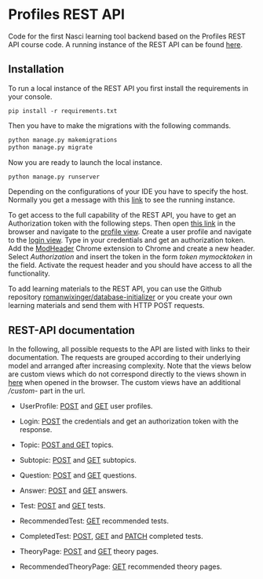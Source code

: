 # Profiles REST API

Code for the first Nasci learning tool backend based on the Profiles REST API course code. A running instance of the 
 REST API can be found [here](https://us-east-2.console.aws.amazon.com/console/home?region=us-east-2). 

## Installation

To run a local instance of the REST API you first install the requirements in your console. 

   ```
   pip install -r requirements.txt
   ``` 
   
Then you have to make the migrations with the following commands.

   ```python
   python manage.py makemigrations
   python manage.py migrate
   ``` 
 
Now you are ready to launch the local instance. 

   ```python
   python manage.py runserver
   ``` 

Depending on the configurations of your IDE you have to specify the host. Normally you get a message with this 
[link](http://127.0.0.1:8000/api) to see the running instance. 

To get access to the full capability of the REST API, you have to get an Authorization token with the following steps. 
Then open [this link](http://127.0.0.1:8000/api) in the browser and navigate to the
[profile view](http://127.0.0.1:8000/api/profile/). Create a user profile and navigate to the 
[login view](http://127.0.0.1:8000/api/login/). Type in your credentials and get an authorization token. Add the [ModHeader](https://chrome.google.com/webstore/detail/modheader/idgpnmonknjnojddfkpgkljpfnnfcklj?hl=eng) 
Chrome extension to Chrome and create a new header. Select _Authorization_ and insert the token in the form 
_token mymocktoken_ in the field. Activate the request header and you should have access to all the functionality. 

To add learning materials to the REST API, you can use the Github repository [romanwixinger/database-initializer](https://github.com/romanwixinger/database-initializer) 
or you create your own learning materials and send them with HTTP POST requests. 


## REST-API documentation

In the following, all possible requests to the API are listed with links to their documentation. The requests are 
grouped according to their underlying model and arranged after increasing complexity. Note that the views below are custom views which do not correspond directly to the 
views shown in [here](https://us-east-2.console.aws.amazon.com/console/home?region=us-east-2) when opened in the browser. The custom views have an additional _/custom-_ part 
in the url.

* UserProfile: [POST](https://github.com/romanwixinger/profiles-rest-api/blob/master/documentation/UserProfilePOST.md) and 
[GET](https://github.com/romanwixinger/profiles-rest-api/blob/master/documentation/UserProfileGET.md) user profiles. 

* Login: [POST](https://github.com/romanwixinger/profiles-rest-api/blob/master/documentation/Login.md) the credentials and get an authorization token with the 
response. 

* Topic: [POST and GET](https://github.com/romanwixinger/profiles-rest-api/blob/master/documentation/Topic.md) topics. 

* Subtopic: [POST](https://github.com/romanwixinger/profiles-rest-api/blob/master/documentation/SubtopicPOST.md) and 
             [GET](https://github.com/romanwixinger/profiles-rest-api/blob/master/documentation/SubtopicGET.md) subtopics. 
            
* Question: [POST](https://github.com/romanwixinger/profiles-rest-api/blob/master/documentation/QuestionPOST.md) and 
             [GET](https://github.com/romanwixinger/profiles-rest-api/blob/master/documentation/QuestionGET.md) questions.
 
* Answer: [POST](https://github.com/romanwixinger/profiles-rest-api/blob/master/documentation/AnswerPOST.md) and 
           [GET](https://github.com/romanwixinger/profiles-rest-api/blob/master/documentation/AnswerGET.md) answers.
          
* Test: [POST](https://github.com/romanwixinger/profiles-rest-api/blob/master/documentation/TestPOST.md) and 
         [GET](https://github.com/romanwixinger/profiles-rest-api/blob/master/documentation/TestGET.md) tests.
         
* RecommendedTest: [GET](https://github.com/romanwixinger/profiles-rest-api/blob/master/documentation/RecommendedTestGET.md) recommended tests.
                  
* CompletedTest: [POST](https://github.com/romanwixinger/profiles-rest-api/blob/master/documentation/CompletedTestPOST.md),
                 [GET](https://github.com/romanwixinger/profiles-rest-api/blob/master/documentation/CompletedTestGET.md) and
                 [PATCH](https://github.com/romanwixinger/profiles-rest-api/blob/master/documentation/CompletedTestPATCH.md) completed tests.

* TheoryPage: [POST](https://github.com/romanwixinger/profiles-rest-api/blob/master/documentation/TheoryPagePOST.md) and 
              [GET](https://github.com/romanwixinger/profiles-rest-api/blob/master/documentation/TheoryPageGET.md) theory pages. 

* RecommendedTheoryPage: [GET](https://github.com/romanwixinger/profiles-rest-api/blob/master/documentation/RecommendedTheoryPageGET.md) recommended theory pages. 
